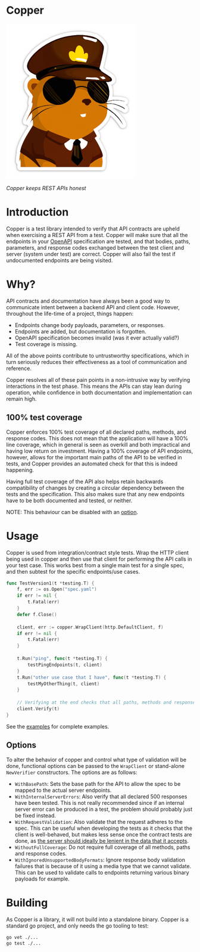 # Copper

![Copper](./copper_small.png)

_Copper keeps REST APIs honest_

# Introduction
Copper is a test library intended to verify that API contracts are upheld when exercising a REST API from a test. Copper
will make sure that all the endpoints in your [OpenAPI](https://www.openapis.org/) specification are tested, and that
bodies, paths, parameters, and response codes exchanged between the test client and server (system under test) are 
correct. Copper will also fail the test if undocumented endpoints are being visited.

# Why?
API contracts and documentation have always been a good way to communicate intent between a backend API and client code.
However, throughout the life-time of a project, things happen:
- Endpoints change body payloads, parameters, or responses. 
- Endpoints are added, but documentation is forgotten.
- OpenAPI specification becomes invalid (was it ever actually valid?)
- Test coverage is missing.

All of the above points contribute to untrustworthy specifications, which in turn seriously reduces their effectiveness
as a tool of communication and reference.

Copper resolves all of these pain points in a non-intrusive way by verifying interactions in the test phase. This
means the APIs can stay lean during operation, while confidence in both documentation and implementation can remain
high.

## 100% test coverage
Copper enforces 100% test coverage of all declared paths, methods, and response codes. This does not mean that the
application will have a 100% line coverage, which in general is seen as overkill and both impractical and having low
return on investment. Having a 100% coverage of API endpoints, however, allows for the important main paths of the API
to be verified in tests, and Copper provides an automated check for that this is indeed happening.

Having full test coverage of the API also helps retain backwards compatibility of changes by creating a circular
dependency between the tests and the specification. This also makes sure that any new endpoints have to be both 
documented and tested, or neither.

NOTE: This behaviour can be disabled with an [option](#options).

# Usage
Copper is used from integration/contract style tests. Wrap the HTTP client being used in copper and then use that client 
for performing the API calls in your test case. This works best from a single main test for a single spec, and then 
subtest for the specific endpoints/use cases.

```go
func TestVersion1(t *testing.T) {
	f, err := os.Open("spec.yaml")
	if err != nil {
		t.Fatal(err)
	}
	defer f.Close()

	client, err := copper.WrapClient(http.DefaultClient, f)
	if err != nil {
		t.Fatal(err)
	}

	t.Run("ping", func(t *testing.T) {
		testPingEndpoints(t, client)
	}
	t.Run("other use case that I have", func(t *testing.T) {
		testMyOtherThing(t, client)
	}
	
	// Verifying at the end checks that all paths, methods and responses are covered and that no extra paths have been hit.
	client.Verify(t)
}
```
See the [examples](examples) for complete examples.

## Options
To alter the behavior of copper and control what type of validation will be done, functional options can be passed to
the `WrapClient` or stand-alone `NewVerifier` constructors. The options are as follows:
- `WithBasePath`: Sets the base path for the API to allow the spec to be mapped to the actual server endpoints.
- `WithInternalServerErrors`: Also verify that all declared 500 responses have been tested. This is not really
recommended since if an internal server error can be produced in a test, the problem should probably just be fixed 
instead.
- `WithRequestValidation`: Also validate that the request adheres to the spec. This can be useful when developing the
tests as it checks that the client is well-behaved, but makes less sense once the contract tests are done, as [the server
should ideally be lenient in the data that it accepts](https://en.wikipedia.org/wiki/Robustness_principle).
- `WithoutFullCoverage`: Do not require full coverage of all methods, paths and response codes. 
- `WithIgnoredUnsupportedBodyFormats`: Ignore response body validation failures that is because of it using a media type
that we cannot validate. This can be used to validate calls to endpoints returning various binary payloads for example.

# Building
As Copper is a library, it will not build into a standalone binary. Copper is a standard go project, and only needs
the go tooling to test:
```shell
go vet ./... 
go test ./...
```
